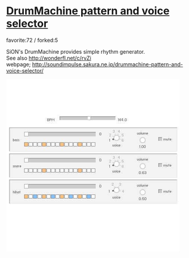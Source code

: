 # [DrumMachine pattern and voice selector](http://wonderfl.net/c/kEfB)

favorite:72 / forked:5

SiON's DrumMachine provides simple rhythm generator.   
See also http://wonderfl.net/c/rvZi  
webpage; http://soundimpulse.sakura.ne.jp/drummachine-pattern-and-voice-selector/

![thumbnail](./thumbnail.jpg)
